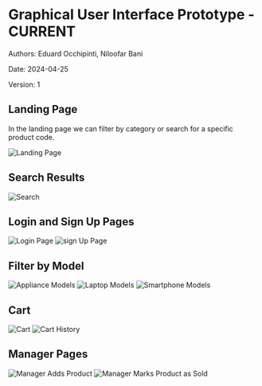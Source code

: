 # Graphical User Interface Prototype - CURRENT

Authors: Eduard Occhipinti, Niloofar Bani

Date: 2024-04-25

Version: 1

## Landing Page

In the landing page we can filter by category or search for a specific product code.

![Landing Page](figures/v1/gui/landing-page.png)

## Search Results

![Search](figures/v1/gui/search.png)

## Login and Sign Up Pages

![Login Page](figures/v1/gui/login-page.png)
![sign Up Page](figures/v1/gui/sign-up-page.png)

## Filter by Model

![Appliance Models](figures/v1/gui/appliance-models.png)
![Laptop Models](figures/v1/gui/laptops-models.png)
![Smartphone Models](figures/v1/gui/smartphone-models.png)

## Cart

![Cart](figures/v1/gui/cart.png)
![Cart History](figures/v1/gui/cart-history.png)

## Manager Pages

![Manager Adds Product](figures/v1/gui/manager-add-product.png)
![Manager Marks Product as Sold](figures/v1/gui/manager-marks-product-as-sold.png)

